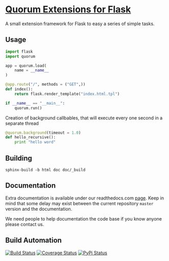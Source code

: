 # [Quorum Extensions for Flask](http://flask_quorum.hive.pt)

A small extension framework for Flask to easy a series of simple tasks.

## Usage

```python
import flask
import quorum

app = quorum.load(
    name = __name__
)

@app.route("/", methods = ("GET",))
def index():
    return flask.render_template("index.html.tpl")

if __name__ == "__main__":
    quorum.run()
```

Creation of background callbables, that will execute every one second in a separate thread

```python
@quorum.background(timeout = 1.0)
def hello_recursive():
    print "hello word"
```

## Building

    sphinx-build -b html doc doc/_build
    
## Documentation

Extra documentation is available under our readthedocs.com [page](https://quorum.readthedocs.org). Keep
in mind that some delay may exist between the current repository `master` version and the documentation.

We need people to help documentation the code base if you know anyone please contact us.

## Build Automation

[![Build Status](https://travis-ci.org/hivesolutions/flask_quorum.png?branch=master)](https://travis-ci.org/hivesolutions/flask_quorum)
[![Coverage Status](https://coveralls.io/repos/hivesolutions/flask_quorum/badge.png?branch=master)](https://coveralls.io/r/hivesolutions/flask_quorum?branch=master)
[![PyPi Status](https://pypip.in/v/quorum/badge.png)](https://pypi.python.org/pypi/quorum)
